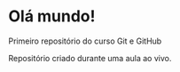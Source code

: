 # Olá mundo!
 Primeiro repositório do curso Git e GitHub
 
Repositório criado durante uma aula ao vivo.